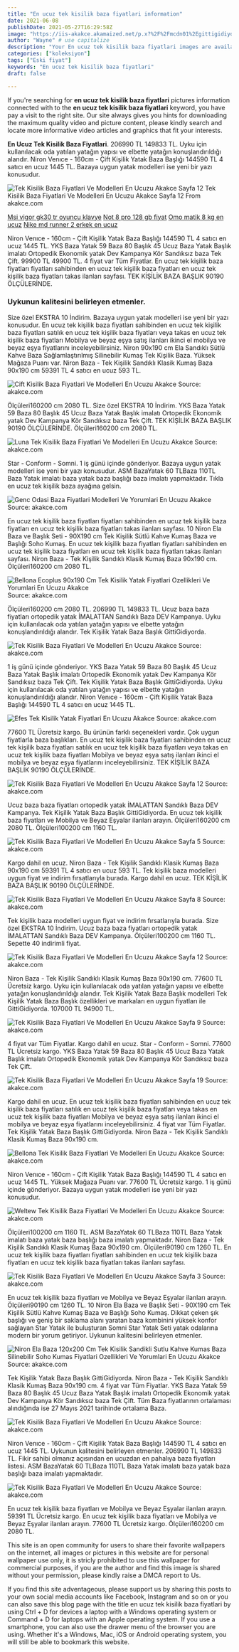 ```yaml
---
title: "En ucuz tek kisilik baza fiyatlari information"
date: 2021-06-08
publishDate: 2021-05-27T16:29:58Z
image: "https://iis-akakce.akamaized.net/p.x?%2F%2Fmcdn01%2Egittigidiyor%2Enet%2F60166%2F601661910%5F1%2Ejpg"
author: "Wayne" # use capitalize
description: "Your En ucuz tek kisilik baza fiyatlari images are available. En ucuz tek kisilik baza fiyatlari are a topic that is being searched for and liked by netizens now. You can Get the En ucuz tek kisilik baza fiyatlari files here. Download all free images."
categories: ["koleksiyon"]
tags: ["Eski fiyat"]
keywords: "En ucuz tek kisilik baza fiyatlari"
draft: false

---
```


If you're searching for **en ucuz tek kisilik baza fiyatlari** pictures information connected with to the **en ucuz tek kisilik baza fiyatlari** keyword, you have pay a visit to the right  site.  Our site always  gives you  hints  for downloading  the maximum  quality video and picture  content, please kindly search and locate more informative video articles and graphics  that fit your interests.

**En Ucuz Tek Kisilik Baza Fiyatlari**. 206990 TL 149833 TL. Uyku için kullanılacak oda yatılan yatağın yapısı ve elbette yatağın konuşlandırıldığı alandır. Niron Venıce - 160cm - Çift Kişilik Yatak Baza Başlığı 144590 TL 4 satıcı en ucuz 1445 TL. Bazaya uygun yatak modelleri ise yeni bir yazı konusudur.

![Tek Kisilik Baza Fiyatlari Ve Modelleri En Ucuzu Akakce Sayfa 12](https://iis-akakce.akamaized.net/p.x?%2F%2Fproductimages%2Ehepsiburada%2Enet%2Fs%2F51%2F600%2F11082165813298%2Ejpg "Tek Kisilik Baza Fiyatlari Ve Modelleri En Ucuzu Akakce Sayfa 12")
Tek Kisilik Baza Fiyatlari Ve Modelleri En Ucuzu Akakce Sayfa 12 From akakce.com

[Msi vigor gk30 tr oyuncu klavye](/msi-vigor-gk30-tr-oyuncu-klavye/)
[Not 8 pro 128 gb fiyat](/not-8-pro-128-gb-fiyat/)
[Omo matik 8 kg en ucuz](/omo-matik-8-kg-en-ucuz/)
[Nike md runner 2 erkek en ucuz](/nike-md-runner-2-erkek-en-ucuz/)

Niron Venıce - 160cm - Çift Kişilik Yatak Baza Başlığı 144590 TL 4 satıcı en ucuz 1445 TL. YKS Baza Yatak 59 Baza 80 Başlık 45 Ucuz Baza Yatak Başlık imalatı Ortopedik Ekonomik yatak Dev Kampanya Kör Sandıksız baza Tek Çift. 99900 TL 49900 TL. 4 fiyat var Tüm Fiyatlar. En ucuz tek kişilik baza fiyatları fiyatları sahibinden en ucuz tek kişilik baza fiyatları en ucuz tek kişilik baza fiyatları takas ilanları sayfası. TEK KİŞİLİK BAZA BAŞLIK 90190 ÖLÇÜLERİNDE.

### Uykunun kalitesini belirleyen etmenler.

Size özel EKSTRA 10 İndirim. Bazaya uygun yatak modelleri ise yeni bir yazı konusudur. En ucuz tek kişilik baza fiyatları sahibinden en ucuz tek kişilik baza fiyatları satılık en ucuz tek kişilik baza fiyatları veya takas en ucuz tek kişilik baza fiyatları Mobilya ve beyaz eşya satış ilanları ikinci el mobilya ve beyaz eşya fiyatlarını inceleyebilirsiniz. Niron 90x190 cm Ela Sandıklı Sütlü Kahve Baza Sağlamlaştırılmış Silinebilir Kumaş Tek Kişilik Baza. Yüksek Mağaza Puanı var. Niron Baza - Tek Kişilik Sandıklı Klasik Kumaş Baza 90x190 cm 59391 TL 4 satıcı en ucuz 593 TL.


![Cift Kisilik Baza Fiyatlari Ve Modelleri En Ucuzu Akakce](https://n11scdn.akamaized.net/a1/1024/ev-yasam/cift-kisilik-baza/cift-kisilik-bazabaslik-150200-olculerinde__0859621498187709.jpg "Cift Kisilik Baza Fiyatlari Ve Modelleri En Ucuzu Akakce")
Source: akakce.com

Ölçüleri160200 cm 2080 TL. Size özel EKSTRA 10 İndirim. YKS Baza Yatak 59 Baza 80 Başlık 45 Ucuz Baza Yatak Başlık imalatı Ortopedik Ekonomik yatak Dev Kampanya Kör Sandıksız baza Tek Çift. TEK KİŞİLİK BAZA BAŞLIK 90190 ÖLÇÜLERİNDE. Ölçüleri160200 cm 2080 TL.

![Luna Tek Kisilik Baza Fiyatlari Ve Modelleri En Ucuzu Akakce](https://iis-akakce.akamaized.net/p.x?%2F%2Fn11scdn%2Eakamaized%2Enet%2Fa1%2F1024%2Fev%2Dyasam%2Ftek%2Dkisilik%2Dbaza%2Fluna%2Dbaza%2Dbaslik%2Dyatak%2Dseti%2D90x190%2Dcm%2Dtek%2Dkisilik%2Dortopedik%5F%5F1324320437258062%2Ejpg "Luna Tek Kisilik Baza Fiyatlari Ve Modelleri En Ucuzu Akakce")
Source: akakce.com

Star - Conform - Somni. 1 iş günü içinde gönderiyor. Bazaya uygun yatak modelleri ise yeni bir yazı konusudur. ASM BazaYatak 60 TLBaza 110TL Baza Yatak imalatı baza yatak baza başlığı baza imalatı yapmaktadır. Tıkla en ucuz tek kişilik baza ayağına gelsin.

![Genc Odasi Baza Fiyatlari Modelleri Ve Yorumlari En Ucuzu Akakce](https://mcdn01.gittigidiyor.net/55826/558265469_0.jpg "Genc Odasi Baza Fiyatlari Modelleri Ve Yorumlari En Ucuzu Akakce")
Source: akakce.com

En ucuz tek kişilik baza fiyatları fiyatları sahibinden en ucuz tek kişilik baza fiyatları en ucuz tek kişilik baza fiyatları takas ilanları sayfası. 10 Niron Ela Baza ve Başlık Seti - 90X190 cm Tek Kişilik Sütlü Kahve Kumaş Baza ve Başlığı Soho Kumaş. En ucuz tek kişilik baza fiyatları fiyatları sahibinden en ucuz tek kişilik baza fiyatları en ucuz tek kişilik baza fiyatları takas ilanları sayfası. Niron Baza - Tek Kişilik Sandıklı Klasik Kumaş Baza 90x190 cm. Ölçüleri160200 cm 2080 TL.

![Bellona Ecoplus 90x190 Cm Tek Kisilik Yatak Fiyatlari Ozellikleri Ve Yorumlari En Ucuzu Akakce](https://cdn.akakce.com/bellona/bellona-ecoplus-90x190-cm-z.jpg "Bellona Ecoplus 90x190 Cm Tek Kisilik Yatak Fiyatlari Ozellikleri Ve Yorumlari En Ucuzu Akakce")
Source: akakce.com

Ölçüleri160200 cm 2080 TL. 206990 TL 149833 TL. Ucuz baza baza fiyatları ortopedik yatak İMALATTAN Sandıklı Baza DEV Kampanya. Uyku için kullanılacak oda yatılan yatağın yapısı ve elbette yatağın konuşlandırıldığı alandır. Tek Kişilik Yatak Baza Başlık GittiGidiyorda.

![Tek Kisilik Baza Fiyatlari Ve Modelleri En Ucuzu Akakce](https://iis-akakce.akamaized.net/p.x?%2F%2Fmcdn01%2Egittigidiyor%2Enet%2F53643%2F536436709%5F0%2Ejpg "Tek Kisilik Baza Fiyatlari Ve Modelleri En Ucuzu Akakce")
Source: akakce.com

1 iş günü içinde gönderiyor. YKS Baza Yatak 59 Baza 80 Başlık 45 Ucuz Baza Yatak Başlık imalatı Ortopedik Ekonomik yatak Dev Kampanya Kör Sandıksız baza Tek Çift. Tek Kişilik Yatak Baza Başlık GittiGidiyorda. Uyku için kullanılacak oda yatılan yatağın yapısı ve elbette yatağın konuşlandırıldığı alandır. Niron Venıce - 160cm - Çift Kişilik Yatak Baza Başlığı 144590 TL 4 satıcı en ucuz 1445 TL.

![Efes Tek Kisilik Yatak Fiyatlari En Ucuzu Akakce](https://mcdn01.gittigidiyor.net/55130/551304306_0.jpg "Efes Tek Kisilik Yatak Fiyatlari En Ucuzu Akakce")
Source: akakce.com

77600 TL Ücretsiz kargo. Bu ürünün farklı seçenekleri vardır. Çok uygun fiyatlarla baza başlıkları. En ucuz tek kişilik baza fiyatları sahibinden en ucuz tek kişilik baza fiyatları satılık en ucuz tek kişilik baza fiyatları veya takas en ucuz tek kişilik baza fiyatları Mobilya ve beyaz eşya satış ilanları ikinci el mobilya ve beyaz eşya fiyatlarını inceleyebilirsiniz. TEK KİŞİLİK BAZA BAŞLIK 90190 ÖLÇÜLERİNDE.

![Tek Kisilik Baza Fiyatlari Ve Modelleri En Ucuzu Akakce Sayfa 12](https://iis-akakce.akamaized.net/p.x?%2F%2Fproductimages%2Ehepsiburada%2Enet%2Fs%2F51%2F600%2F11082165289010%2Ejpg "Tek Kisilik Baza Fiyatlari Ve Modelleri En Ucuzu Akakce Sayfa 12")
Source: akakce.com

Ucuz baza baza fiyatları ortopedik yatak İMALATTAN Sandıklı Baza DEV Kampanya. Tek Kişilik Yatak Baza Başlık GittiGidiyorda. En ucuz tek kişilik baza fiyatları ve Mobilya ve Beyaz Eşyalar ilanları arayın. Ölçüleri160200 cm 2080 TL. Ölçüleri100200 cm 1160 TL.

![Tek Kisilik Baza Fiyatlari Ve Modelleri En Ucuzu Akakce Sayfa 5](https://iis-akakce.akamaized.net/p.x?%2F%2Fproductimages%2Ehepsiburada%2Enet%2Fs%2F51%2F600%2F11082165452850%2Ejpg "Tek Kisilik Baza Fiyatlari Ve Modelleri En Ucuzu Akakce Sayfa 5")
Source: akakce.com

Kargo dahil en ucuz. Niron Baza - Tek Kişilik Sandıklı Klasik Kumaş Baza 90x190 cm 59391 TL 4 satıcı en ucuz 593 TL. Tek kişilik baza modelleri uygun fiyat ve indirim fırsatlarıyla burada. Kargo dahil en ucuz. TEK KİŞİLİK BAZA BAŞLIK 90190 ÖLÇÜLERİNDE.

![Tek Kisilik Baza Fiyatlari Ve Modelleri En Ucuzu Akakce Sayfa 8](https://iis-akakce.akamaized.net/p.x?%2F%2Fcdn%2Etekzen%2Ecom%2Etr%2Fimages%2Fproduct%2Fbelletto%2F2802867%2Fbelletto%2Dtek%2Dkisilik%2Dmor%2Dderi%2Dbaza%2Dve%2Dbaslik%2D120x200%2Dcm%5F500x500%2Ejpg "Tek Kisilik Baza Fiyatlari Ve Modelleri En Ucuzu Akakce Sayfa 8")
Source: akakce.com

Tek kişilik baza modelleri uygun fiyat ve indirim fırsatlarıyla burada. Size özel EKSTRA 10 İndirim. Ucuz baza baza fiyatları ortopedik yatak İMALATTAN Sandıklı Baza DEV Kampanya. Ölçüleri100200 cm 1160 TL. Sepette 40 indirimli fiyat.

![Tek Kisilik Baza Fiyatlari Ve Modelleri En Ucuzu Akakce Sayfa 12](https://iis-akakce.akamaized.net/p.x?%2F%2Fproductimages%2Ehepsiburada%2Enet%2Fs%2F51%2F600%2F11082165813298%2Ejpg "Tek Kisilik Baza Fiyatlari Ve Modelleri En Ucuzu Akakce Sayfa 12")
Source: akakce.com

Niron Baza - Tek Kişilik Sandıklı Klasik Kumaş Baza 90x190 cm. 77600 TL Ücretsiz kargo. Uyku için kullanılacak oda yatılan yatağın yapısı ve elbette yatağın konuşlandırıldığı alandır. Tek Kişilik Yatak Baza Başlık modelleri Tek Kişilik Yatak Baza Başlık özellikleri ve markaları en uygun fiyatları ile GittiGidiyorda. 107000 TL 94900 TL.

![Tek Kisilik Baza Fiyatlari Ve Modelleri En Ucuzu Akakce Sayfa 9](https://iis-akakce.akamaized.net/p.x?%2F%2Fmcdn01%2Egittigidiyor%2Enet%2F60646%2F606465465%5F0%2Ejpg "Tek Kisilik Baza Fiyatlari Ve Modelleri En Ucuzu Akakce Sayfa 9")
Source: akakce.com

4 fiyat var Tüm Fiyatlar. Kargo dahil en ucuz. Star - Conform - Somni. 77600 TL Ücretsiz kargo. YKS Baza Yatak 59 Baza 80 Başlık 45 Ucuz Baza Yatak Başlık imalatı Ortopedik Ekonomik yatak Dev Kampanya Kör Sandıksız baza Tek Çift.

![Tek Kisilik Baza Fiyatlari Ve Modelleri En Ucuzu Akakce Sayfa 19](https://iis-akakce.akamaized.net/p.x?%2F%2Fproductimages%2Ehepsiburada%2Enet%2Fs%2F40%2F600%2F10678906880050%2Ejpg "Tek Kisilik Baza Fiyatlari Ve Modelleri En Ucuzu Akakce Sayfa 19")
Source: akakce.com

Kargo dahil en ucuz. En ucuz tek kişilik baza fiyatları sahibinden en ucuz tek kişilik baza fiyatları satılık en ucuz tek kişilik baza fiyatları veya takas en ucuz tek kişilik baza fiyatları Mobilya ve beyaz eşya satış ilanları ikinci el mobilya ve beyaz eşya fiyatlarını inceleyebilirsiniz. 4 fiyat var Tüm Fiyatlar. Tek Kişilik Yatak Baza Başlık GittiGidiyorda. Niron Baza - Tek Kişilik Sandıklı Klasik Kumaş Baza 90x190 cm.

![Bellona Tek Kisilik Baza Fiyatlari Ve Modelleri En Ucuzu Akakce](https://iis-akakce.akamaized.net/p.x?%2F%2Fproductimages%2Ehepsiburada%2Enet%2Fs%2F50%2F600%2F11045386485810%2Ejpg "Bellona Tek Kisilik Baza Fiyatlari Ve Modelleri En Ucuzu Akakce")
Source: akakce.com

Niron Venıce - 160cm - Çift Kişilik Yatak Baza Başlığı 144590 TL 4 satıcı en ucuz 1445 TL. Yüksek Mağaza Puanı var. 77600 TL Ücretsiz kargo. 1 iş günü içinde gönderiyor. Bazaya uygun yatak modelleri ise yeni bir yazı konusudur.

![Weltew Tek Kisilik Baza Fiyatlari Ve Modelleri En Ucuzu Akakce](https://productimages.hepsiburada.net/s/75/600/110000017377663.jpg "Weltew Tek Kisilik Baza Fiyatlari Ve Modelleri En Ucuzu Akakce")
Source: akakce.com

Ölçüleri100200 cm 1160 TL. ASM BazaYatak 60 TLBaza 110TL Baza Yatak imalatı baza yatak baza başlığı baza imalatı yapmaktadır. Niron Baza - Tek Kişilik Sandıklı Klasik Kumaş Baza 90x190 cm. Ölçüleri90190 cm 1260 TL. En ucuz tek kişilik baza fiyatları fiyatları sahibinden en ucuz tek kişilik baza fiyatları en ucuz tek kişilik baza fiyatları takas ilanları sayfası.

![Tek Kisilik Baza Fiyatlari Ve Modelleri En Ucuzu Akakce Sayfa 3](https://iis-akakce.akamaized.net/p.x?%2F%2Fproductimages%2Ehepsiburada%2Enet%2Fs%2F75%2F600%2F110000017377668%2Ejpg "Tek Kisilik Baza Fiyatlari Ve Modelleri En Ucuzu Akakce Sayfa 3")
Source: akakce.com

En ucuz tek kişilik baza fiyatları ve Mobilya ve Beyaz Eşyalar ilanları arayın. Ölçüleri90190 cm 1260 TL. 10 Niron Ela Baza ve Başlık Seti - 90X190 cm Tek Kişilik Sütlü Kahve Kumaş Baza ve Başlığı Soho Kumaş. Dikkat çeken şık başlığı ve geniş bir saklama alanı yaratan baza kombinini yüksek konfor sağlayan Star Yatak ile buluşturan Somni Star Yatak Seti yatak odalarına modern bir yorum getiriyor. Uykunun kalitesini belirleyen etmenler.

![Niron Ela Baza 120x200 Cm Tek Kisilik Sandikli Sutlu Kahve Kumas Baza Silinebilir Soho Kumas Fiyatlari Ozellikleri Ve Yorumlari En Ucuzu Akakce](https://iis-akakce.akamaized.net/p.z?%2F%2Fmcdn01%2Egittigidiyor%2Enet%2F55352%2F553521998%5F0%2Ejpg "Niron Ela Baza 120x200 Cm Tek Kisilik Sandikli Sutlu Kahve Kumas Baza Silinebilir Soho Kumas Fiyatlari Ozellikleri Ve Yorumlari En Ucuzu Akakce")
Source: akakce.com

Tek Kişilik Yatak Baza Başlık GittiGidiyorda. Niron Baza - Tek Kişilik Sandıklı Klasik Kumaş Baza 90x190 cm. 4 fiyat var Tüm Fiyatlar. YKS Baza Yatak 59 Baza 80 Başlık 45 Ucuz Baza Yatak Başlık imalatı Ortopedik Ekonomik yatak Dev Kampanya Kör Sandıksız baza Tek Çift. Tüm Baza fiyatlarının ortalaması alındığında ise 27 Mayıs 2021 tarihinde ortalama Baza.

![Tek Kisilik Baza Fiyatlari Ve Modelleri En Ucuzu Akakce](https://iis-akakce.akamaized.net/p.x?%2F%2Fmcdn01%2Egittigidiyor%2Enet%2F67808%2F678086280%5F0%2Ejpg "Tek Kisilik Baza Fiyatlari Ve Modelleri En Ucuzu Akakce")
Source: akakce.com

Niron Venıce - 160cm - Çift Kişilik Yatak Baza Başlığı 144590 TL 4 satıcı en ucuz 1445 TL. Uykunun kalitesini belirleyen etmenler. 206990 TL 149833 TL. Fikir sahibi olmanız açısından en ucuzdan en pahalıya baza fiyatları listesi. ASM BazaYatak 60 TLBaza 110TL Baza Yatak imalatı baza yatak baza başlığı baza imalatı yapmaktadır.

![Tek Kisilik Baza Fiyatlari Ve Modelleri En Ucuzu Akakce](https://iis-akakce.akamaized.net/p.x?%2F%2Fmcdn01%2Egittigidiyor%2Enet%2F60166%2F601661910%5F1%2Ejpg "Tek Kisilik Baza Fiyatlari Ve Modelleri En Ucuzu Akakce")
Source: akakce.com

En ucuz tek kişilik baza fiyatları ve Mobilya ve Beyaz Eşyalar ilanları arayın. 59391 TL Ücretsiz kargo. En ucuz tek kişilik baza fiyatları ve Mobilya ve Beyaz Eşyalar ilanları arayın. 77600 TL Ücretsiz kargo. Ölçüleri160200 cm 2080 TL.

This site is an open community for users to share their favorite wallpapers on the internet, all images or pictures in this website are for personal wallpaper use only, it is stricly prohibited to use this wallpaper for commercial purposes, if you are the author and find this image is shared without your permission, please kindly raise a DMCA report to Us.

If you find this site adventageous, please support us by sharing this posts to your own social media accounts like Facebook, Instagram and so on or you can also save this blog page with the title en ucuz tek kisilik baza fiyatlari by using Ctrl + D for devices a laptop with a Windows operating system or Command + D for laptops with an Apple operating system. If you use a smartphone, you can also use the drawer menu of the browser you are using. Whether it's a Windows, Mac, iOS or Android operating system, you will still be able to bookmark this website.
